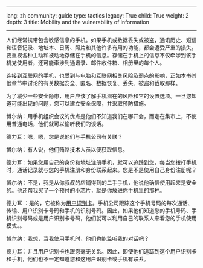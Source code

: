 

---

lang: zh
community: guide
type: tactics
legacy: True
child: True
weight: 2
depth: 3
title: Mobility and the vulnerability of information

---

人们经常携带包含敏感信息的手机。如果手机或数据丢失或被盗，通讯历史、短信和语音记录、地址本、日历、照片和其他许多有用的功能，都会遭受严重的损失。要重视各种主动和被动地存储在手机的信息。存储在手机上的信息不仅牵涉到该手机党使用者，还可能牵涉到通讯录、邮件收件箱、相册里的每个人。

连接到互联网的手机，也受到与电脑和互联网相关风险及弱点的影响，正如本书其他章节中讨论的有关数据安全、匿名、数据恢复、丢失、被盗和截取那样。

为了减少一些安全隐患，用户应该了解手机潜在的风险和它的设置选项。一旦您知道可能出现的问题，您可以建立安全保障，并采取预防措施。

<div class="background" markdown=1>
博尔纳：用手机组织会议的优点是他们不知道我们在哪开会，而走在集市上，不使用普通电话，他们就可以偷听我们的谈话。


德力耳：嗯，嗯，您是说他们与手机公司有关联？

博尔纳：有人说，他们贿赂技术人员以便获取信息。

德力耳：如果您用自己的身份和地址注册手机，就可以追踪到您，每当您拨打手机时，通话记录就与您的手机注册和身份联系起来。您是不是使用自己身份注册呢？

博尔纳：不是，我是从你叔叔的店铺得到的二手手机，他说他确信使用起来是安全的。他还帮我买了一个预付的小芯片，就是你放进你手机里的那种。

德力耳 ：是的，它被称为[用户识别卡](/zh/glossary#用户识别卡)。手机公司跟踪这个手机号码的每次通话、传输、用户识别卡号码和手机的识别号码。因此，如果他们知道您的手机号码、手机识别号码或是用户识别卡号码，他们就可以利用自己的联系人来看您的手机使用模式。。

博尔纳：我想，当我使用手机时，他们也能监听我的对话吧？

德力耳：并且用户识别卡也跟您毫无关系。因此，即使他们追踪到这个用户识别卡和手机，他们也不一定知道您和这用户识别卡或手机有联系。
</div>



